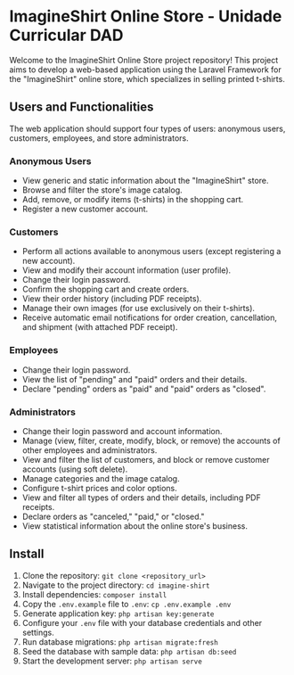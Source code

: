 # ImagineShirt Online Store - Unidade Curricular DAD 

Welcome to the ImagineShirt Online Store project repository! This project aims to develop a web-based application using the Laravel Framework for the "ImagineShirt" online store, which specializes in selling printed t-shirts.

## Users and Functionalities

The web application should support four types of users: anonymous users, customers, employees, and store administrators.

### Anonymous Users
- View generic and static information about the "ImagineShirt" store.
- Browse and filter the store's image catalog.
- Add, remove, or modify items (t-shirts) in the shopping cart.
- Register a new customer account.

### Customers
- Perform all actions available to anonymous users (except registering a new account).
- View and modify their account information (user profile).
- Change their login password.
- Confirm the shopping cart and create orders.
- View their order history (including PDF receipts).
- Manage their own images (for use exclusively on their t-shirts).
- Receive automatic email notifications for order creation, cancellation, and shipment (with attached PDF receipt).

### Employees
- Change their login password.
- View the list of "pending" and "paid" orders and their details.
- Declare "pending" orders as "paid" and "paid" orders as "closed".

### Administrators
- Change their login password and account information.
- Manage (view, filter, create, modify, block, or remove) the accounts of other employees and administrators.
- View and filter the list of customers, and block or remove customer accounts (using soft delete).
- Manage categories and the image catalog.
- Configure t-shirt prices and color options.
- View and filter all types of orders and their details, including PDF receipts.
- Declare orders as "canceled," "paid," or "closed."
- View statistical information about the online store's business.

## Install

1. Clone the repository: `git clone <repository_url>`
2. Navigate to the project directory: `cd imagine-shirt`
3. Install dependencies: `composer install`
4. Copy the `.env.example` file to `.env`: `cp .env.example .env`
5. Generate application key: `php artisan key:generate`
6. Configure your `.env` file with your database credentials and other settings.
7. Run database migrations: `php artisan migrate:fresh`
8. Seed the database with sample data: `php artisan db:seed`
9. Start the development server: `php artisan serve`
